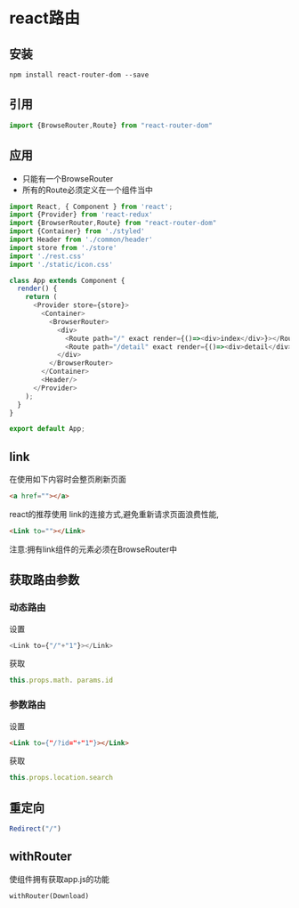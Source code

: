 # react路由

## 安装

```shell
npm install react-router-dom --save
```

## 引用

```js
import {BrowseRouter,Route} from "react-router-dom"
```

## 应用

- 只能有一个BrowseRouter
- 所有的Route必须定义在一个组件当中

```js
import React, { Component } from 'react';
import {Provider} from 'react-redux'
import {BrowserRouter,Route} from "react-router-dom"
import {Container} from './styled'
import Header from './common/header'
import store from './store'
import './rest.css'
import './static/icon.css'

class App extends Component {
  render() {
    return (
      <Provider store={store}>
        <Container>
          <BrowserRouter>
            <div>
              <Route path="/" exact render={()=><div>index</div>}></Route>
              <Route path="/detail" exact render={()=><div>detail</div>}></Route>
            </div>
          </BrowserRouter>
        </Container>
        <Header/>
      </Provider>
    );
  }
}

export default App;
```

## link

在使用如下内容时会整页刷新页面

```html
<a href=""></a>
```

react的推荐使用 link的连接方式,避免重新请求页面浪费性能,

```html
<Link to=""></Link>
```

注意:拥有link组件的元素必须在BrowseRouter中

## 获取路由参数

### 动态路由

设置

```js
<Link to={"/"+"1"}></Link>
```

获取

```js
this.props.math. params.id
```

### 参数路由

设置

```html
<Link to={"/?id="+"1"}></Link>
```

获取

```js
this.props.location.search
```

## 重定向

```js
Redirect("/")
```



## withRouter

使组件拥有获取app.js的功能

```
withRouter(Download)
```













